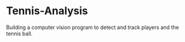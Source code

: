 # Tennis-Analysis
Building a computer vision program to detect and track players and the tennis ball.
